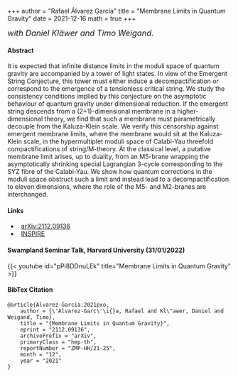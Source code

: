 +++
author = "Rafael Álvarez García"
title = "Membrane Limits in Quantum Gravity"
date = 2021-12-16
math = true
+++

 <font size="4"> *with Daniel Kläwer and Timo Weigand.* </font>

#### Abstract

It is expected that infinite distance limits in the moduli space of quantum gravity are accompanied by a tower of light states. In view of the Emergent String Conjecture, this tower must either induce a decompactification or correspond to the emergence of a tensionless critical string. We study the consistency conditions implied by this conjecture on the asymptotic behaviour of quantum gravity under dimensional reduction. If the emergent string descends from a (2+1)-dimensional membrane in a higher-dimensional theory, we find that such a membrane must parametrically decouple from the Kaluza-Klein scale. We verify this censorship against emergent membrane limits, where the membrane would sit at the Kaluza-Klein scale, in the hypermultiplet moduli space of Calabi-Yau threefold compactifications of string/M-theory. At the classical level, a putative membrane limit arises, up to duality, from an M5-brane wrapping the asymptotically shrinking special Lagrangian 3-cycle corresponding to the SYZ fibre of the Calabi-Yau. We show how quantum corrections in the moduli space obstruct such a limit and instead lead to a decompactification to eleven dimensions, where the role of the M5- and M2-branes are interchanged.

<!--more-->

#### Links

<ul class="fa-ul">
  <li style="padding-left:.5em"><span class="fa-li"><i class="ai ai-arxiv ai-2x"></i></span><a href="https://arxiv.org/abs/2112.09136">arXiv:2112.09136</a>
  <li style="padding-left:.5em"><span class="fa-li"><i class="ai ai-inspire ai-2x"></i></span><a href="https://inspirehep.net/literature/1992926">INSPIRE</a>
</ul>

#### Swampland Seminar Talk, Harvard University (31/01/2022)

{{< youtube id="pPi8DDnuLEk" title="Membrane Limits in Quantum Gravity" >}}

#### BibTex Citation

```
@article{Alvarez-Garcia:2021pxo,
    author = {\'Alvarez-Garc\'\i{}a, Rafael and Kl\"awer, Daniel and Weigand, Timo},
    title = "{Membrane Limits in Quantum Gravity}",
    eprint = "2112.09136",
    archivePrefix = "arXiv",
    primaryClass = "hep-th",
    reportNumber = "ZMP-HH/21-25",
    month = "12",
    year = "2021"
}
```
